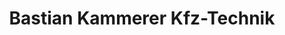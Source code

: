 ---
title: "Bastian Kammerer Kfz-Technik"
url: /neulingen/bastian-kammerer-kfz-technik/
shop: Autowerkstatt
---